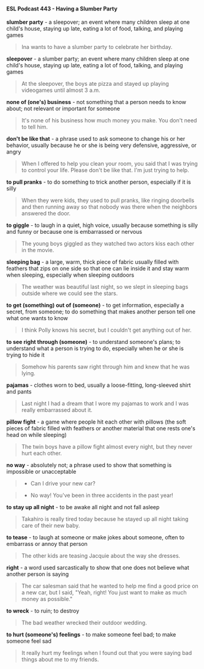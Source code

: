 #### ESL Podcast 443 - Having a Slumber Party

**slumber party** - a sleepover; an event where many children sleep at one child's
house, staying up late, eating a lot of food, talking, and playing games

> Ina wants to have a slumber party to celebrate her birthday.

**sleepover** - a slumber party; an event where many children sleep at one child's
house, staying up late, eating a lot of food, talking, and playing games

> At the sleepover, the boys ate pizza and stayed up playing videogames until
almost 3 a.m.

**none of (one's) business** - not something that a person needs to know about;
not relevant or important for someone

> It's none of his business how much money you make. You don't need to tell
him.

**don't be like that** - a phrase used to ask someone to change his or her
behavior, usually because he or she is being very defensive, aggressive, or
angry

> When I offered to help you clean your room, you said that I was trying to control
your life. Please don't be like that. I'm just trying to help.

**to pull pranks** - to do something to trick another person, especially if it is silly

> When they were kids, they used to pull pranks, like ringing doorbells and then
running away so that nobody was there when the neighbors answered the door.

**to giggle** - to laugh in a quiet, high voice, usually because something is silly and
funny or because one is embarrassed or nervous

> The young boys giggled as they watched two actors kiss each other in the
movie.

**sleeping bag** - a large, warm, thick piece of fabric usually filled with feathers
that zips on one side so that one can lie inside it and stay warm when sleeping,
especially when sleeping outdoors

> The weather was beautiful last night, so we slept in sleeping bags outside
where we could see the stars.

**to get (something) out of (someone)** - to get information, especially a secret,
from someone; to do something that makes another person tell one what one
wants to know

> I think Polly knows his secret, but I couldn't get anything out of her.

**to see right through (someone)** - to understand someone's plans; to
understand what a person is trying to do, especially when he or she is trying to
hide it

> Somehow his parents saw right through him and knew that he was lying.

**pajamas** - clothes worn to bed, usually a loose-fitting, long-sleeved shirt and
pants

> Last night I had a dream that I wore my pajamas to work and I was really
embarrassed about it.

**pillow fight** - a game where people hit each other with pillows (the soft pieces of
fabric filled with feathers or another material that one rests one's head on while
sleeping)

> The twin boys have a pillow fight almost every night, but they never hurt each
other.

**no way** - absolutely not; a phrase used to show that something is impossible or
unacceptable

> - Can I drive your new car?

> - No way! You've been in three accidents in the past year!

**to stay up all night** - to be awake all night and not fall asleep

> Takahiro is really tired today because he stayed up all night taking care of their
new baby.

**to tease** - to laugh at someone or make jokes about someone, often to
embarrass or annoy that person

> The other kids are teasing Jacquie about the way she dresses.

**right** - a word used sarcastically to show that one does not believe what another
person is saying

> The car salesman said that he wanted to help me find a good price on a new
car, but I said, "Yeah, right! You just want to make as much money as possible."

**to wreck** - to ruin; to destroy

> The bad weather wrecked their outdoor wedding.

**to hurt (someone's) feelings** - to make someone feel bad; to make someone
feel sad

> It really hurt my feelings when I found out that you were saying bad things
about me to my friends.

